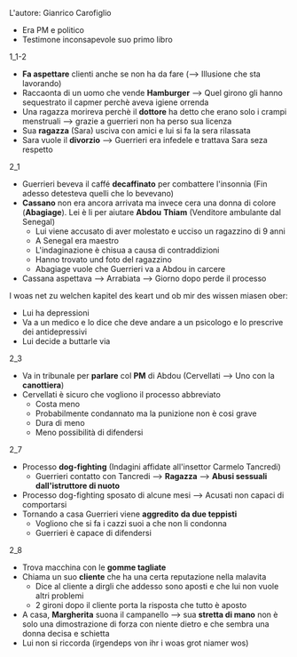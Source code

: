 L'autore:
Gianrico Carofiglio
- Era PM e politico
- Testimone inconsapevole suo primo libro


1_1-2
- **Fa aspettare** clienti anche se non ha da fare (--> Illusione che sta lavorando)
- Raccaonta di un uomo che vende **Hamburger** --> Quel girono gli hanno sequestrato il capmer perchè aveva igiene orrenda
- Una ragazza morireva perchè il **dottore** ha detto che erano solo i crampi menstruali --> grazie a guerrieri non ha perso sua licenza
- Sua **ragazza** (Sara) usciva con amici e lui si fa la sera rilassata
- Sara vuole il **divorzio** --> Guerrieri era infedele e trattava Sara seza respetto

2_1
- Guerrieri beveva il caffé **decaffinato** per combattere l'insonnia (Fin adesso detesteva quelli che lo bevevano)
- **Cassano** non era ancora arrivata ma invece cera una donna di colore (**Abagiage**). Lei è li per aiutare **Abdou** **Thiam** (Venditore ambulante dal Senegal)
	- Lui viene accusato di aver molestato e ucciso un ragazzino di 9 anni
	- A Senegal era maestro
	- L'indaginazione è chisua a causa di contraddizioni
	- Hanno trovato und foto del ragazzino
	- Abagiage vuole che Guerrieri va a Abdou in carcere
- Cassana aspettava --> Arrabiata --> Giorno dopo perde il processo

I woas net zu welchen kapitel des keart und ob mir des wissen miasen ober:
- Lui ha depressioni
- Va a un medico e lo dice che deve andare a un psicologo e lo prescrive dei antidepressivi
- Lui decide a buttarle via

2_3
- Va in tribunale per **parlare** col **PM** di Abdou (Cervellati --> Uno con la **canottiera**)
- Cervellati è sicuro che vogliono il processo abbreviato
	- Costa meno
	- Probabilmente condannato ma la punizione non è cosi grave
	- Dura di meno
	- Meno possibilità di difendersi

2_7
- Processo **dog-fighting** (Indagini affidate all'insettor Carmelo Tancredi)
	- Guerrieri contatto con Tancredi --> **Ragazza** --> **Abusi sessuali dall'istruttore di nuoto**
- Processo dog-fighting sposato di alcune mesi --> Acusati non capaci di comportarsi
- Tornando a casa Guerrieri viene **aggredito** **da due teppisti**
	- Vogliono che si fa i cazzi suoi a che non li condonna
	- Guerrieri è capace di difendersi

2_8
- Trova macchina con le **gomme tagliate**
- Chiama un suo **cliente** che ha una certa reputazione nella malavita
	- Dice al cliente a dirgli che addesso sono aposti e che lui non vuole altri problemi
	- 2 gironi dopo il cliente porta la risposta che tutto è aposto
- A casa, **Margherita** suona il campanello --> sua **stretta di mano** non è solo una dimostrazione di forza con niente dietro e che sembra una donna decisa e schietta
- Lui non si riccorda (irgendeps von ihr i woas grot niamer wos)